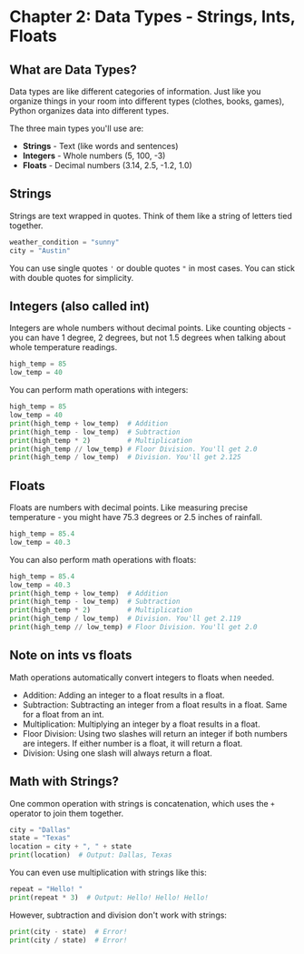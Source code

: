 # Chapter 2: Data Types - Strings, Ints, Floats

## What are Data Types?

Data types are like different categories of information. Just like you organize things in your room into different types (clothes, books, games), Python organizes data into different types.

The three main types you'll use are:
- **Strings** - Text (like words and sentences)
- **Integers** - Whole numbers (5, 100, -3)
- **Floats** - Decimal numbers (3.14, 2.5, -1.2, 1.0)

## Strings

Strings are text wrapped in quotes. Think of them like a string of letters tied together.

```python
weather_condition = "sunny"
city = "Austin"
```

You can use single quotes `'` or double quotes `"` in most cases. You can stick with double quotes for simplicity.

## Integers (also called int)

Integers are whole numbers without decimal points. Like counting objects - you can have 1 degree, 2 degrees, but not 1.5 degrees when talking about whole temperature readings.

```python
high_temp = 85
low_temp = 40
```

You can perform math operations with integers:

```python
high_temp = 85
low_temp = 40
print(high_temp + low_temp)  # Addition
print(high_temp - low_temp)  # Subtraction
print(high_temp * 2)         # Multiplication
print(high_temp // low_temp) # Floor Division. You'll get 2.0
print(high_temp / low_temp)  # Division. You'll get 2.125
```

## Floats

Floats are numbers with decimal points. Like measuring precise temperature - you might have 75.3 degrees or 2.5 inches of rainfall.

```python
high_temp = 85.4
low_temp = 40.3
```

You can also perform math operations with floats:

```python
high_temp = 85.4
low_temp = 40.3
print(high_temp + low_temp)  # Addition
print(high_temp - low_temp)  # Subtraction
print(high_temp * 2)         # Multiplication
print(high_temp / low_temp)  # Division. You'll get 2.119
print(high_temp // low_temp) # Floor Division. You'll get 2.0
```

## Note on ints vs floats

Math operations automatically convert integers to floats when needed.
- Addition: Adding an integer to a float results in a float.
- Subtraction: Subtracting an integer from a float results in a float. Same for a float from an int.
- Multiplication: Multiplying an integer by a float results in a float.
- Floor Division: Using two slashes will return an integer if both numbers are integers. If either number is a float, it will return a float.
- Division: Using one slash will always return a float.

## Math with Strings?

One common operation with strings is concatenation, which uses the `+` operator to join them together.

```python
city = "Dallas"
state = "Texas"
location = city + ", " + state
print(location)  # Output: Dallas, Texas
```

You can even use multiplication with strings like this:

```python
repeat = "Hello! "
print(repeat * 3)  # Output: Hello! Hello! Hello!
```

However, subtraction and division don't work with strings:

```python
print(city - state)  # Error!
print(city / state)  # Error!
```
